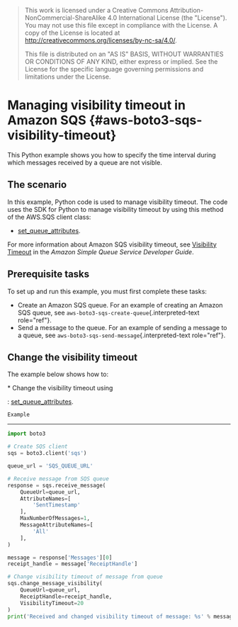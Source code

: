 > This work is licensed under a Creative Commons
> Attribution-NonCommercial-ShareAlike 4.0 International License (the
> \"License\"). You may not use this file except in compliance with the
> License. A copy of the License is located at
> <http://creativecommons.org/licenses/by-nc-sa/4.0/>.
>
> This file is distributed on an \"AS IS\" BASIS, WITHOUT WARRANTIES OR
> CONDITIONS OF ANY KIND, either express or implied. See the License for
> the specific language governing permissions and limitations under the
> License.

# Managing visibility timeout in Amazon SQS {#aws-boto3-sqs-visibility-timeout}

This Python example shows you how to specify the time interval during
which messages received by a queue are not visible.

## The scenario

In this example, Python code is used to manage visibility timeout. The
code uses the SDK for Python to manage visibility timeout by using this
method of the AWS.SQS client class:

-   [set_queue_attributes](https://boto3.amazonaws.com/v1/documentation/api/latest/reference/services/sqs.html#SQS.Client.set_queue_attributes).

For more information about Amazon SQS visibility timeout, see
[Visibility
Timeout](http://docs.aws.amazon.com/AWSSimpleQueueService/latest/SQSDeveloperGuide/sqs-visibility-timeout.html)
in the *Amazon Simple Queue Service Developer Guide*.

## Prerequisite tasks

To set up and run this example, you must first complete these tasks:

-   Create an Amazon SQS queue. For an example of creating an Amazon SQS
    queue, see `aws-boto3-sqs-create-queue`{.interpreted-text
    role="ref"}.
-   Send a message to the queue. For an example of sending a message to
    a queue, see `aws-boto3-sqs-send-message`{.interpreted-text
    role="ref"}.

## Change the visibility timeout

The example below shows how to:

\* Change the visibility timeout using

:   [set_queue_attributes](https://boto3.amazonaws.com/v1/documentation/api/latest/reference/services/sqs.html#SQS.Client.set_queue_attributes).

    Example

------------------------------------------------------------------------

``` python
import boto3

# Create SQS client
sqs = boto3.client('sqs')

queue_url = 'SQS_QUEUE_URL'

# Receive message from SQS queue
response = sqs.receive_message(
    QueueUrl=queue_url,
    AttributeNames=[
        'SentTimestamp'
    ],
    MaxNumberOfMessages=1,
    MessageAttributeNames=[
        'All'
    ],
)

message = response['Messages'][0]
receipt_handle = message['ReceiptHandle']

# Change visibility timeout of message from queue
sqs.change_message_visibility(
    QueueUrl=queue_url,
    ReceiptHandle=receipt_handle,
    VisibilityTimeout=20
)
print('Received and changed visibility timeout of message: %s' % message)
```
